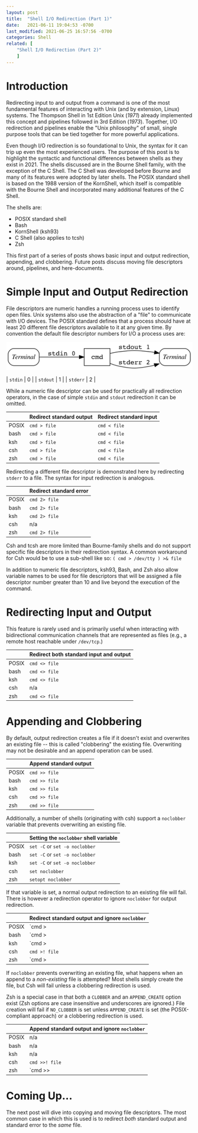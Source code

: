 ```yaml
---
layout: post
title:  "Shell I/O Redirection (Part 1)"
date:   2021-06-11 19:04:53 -0700
last_modified: 2021-06-25 16:57:56 -0700
categories: Shell
related: [
	"Shell I/O Redirection (Part 2)"
	]
---
```


# Introduction

Redirecting input to and output from a command is one of the most
fundamental features of interacting with Unix (and by extension,
Linux) systems. The Thompson Shell in 1st Edition Unix (_1971_)
already implemented this concept and pipelines followed in 3rd Edition
(_1973_). Together, I/O redirection and pipelines enable the "Unix
philosophy" of small, single purpose tools that can be tied together
for more powerful applications.

Even though I/O redirection is so foundational to Unix, the syntax for
it can trip up even the most experienced users. The purpose of this
post is to highlight the syntactic and functional differences between
shells as they exist in 2021. The shells discussed are in the Bourne
Shell family, with the exception of the C Shell. The C Shell was
developed before Bourne and many of its features were adopted by later
shells. The POSIX standard shell is based on the 1988 version of the
KornShell, which itself is compatible with the Bourne Shell and
incorporated many additional features of the C Shell.

The shells are:
* POSIX standard shell
* Bash
* KornShell (ksh93)
* C Shell (also applies to tcsh)
* Zsh

This first part of a series of posts shows basic input and output
redirection, appending, and clobbering. Future posts discuss moving
file descriptors around, pipelines, and here-documents.

# Simple Input and Output Redirection

File descriptors are numeric handles a running process uses to
identify open files. Unix systems also use the abstraction of a "file"
to communicate with I/O devices. The POSIX standard defines that a
process should have at least 20 different file descriptors available
to it at any given time. By convention the default file descriptor
numbers for I/O a process uses are:

![cmd standard I/O](/images/fdcopy.dot.png)

| `stdin`  | 0 |
| `stdout` | 1 |
| `stderr` | 2 |


While a numeric file descriptor can be used for practically all
redirection operators, in the case of simple `stdin` and `stdout`
redirection it can be omitted.

|           | Redirect standard output | Redirect standard input |
| :-        | :-                       | :-                      |
| POSIX     | `cmd > file`             | `cmd < file`            |
| bash      | `cmd > file`             | `cmd < file`            |
| ksh       | `cmd > file`             | `cmd < file`            |
| csh       | `cmd > file`             | `cmd < file`            |
| zsh       | `cmd > file`             | `cmd < file`            |

Redirecting a different file descriptor is demonstrated here by
redirecting `stderr` to a file. The syntax for input redirection is
analogous.

|           | Redirect standard error |
| :-        | :-                      |
| POSIX     | `cmd 2> file`           |
| bash      | `cmd 2> file`           |
| ksh       | `cmd 2> file`           |
| csh       | n/a                     |
| zsh       | `cmd 2> file`           |

Csh and tcsh are more limited than Bourne-family shells and do not
support specific file descriptors in their redirection syntax. A
common workaround for Csh would be to use a sub-shell like so:
```( cmd > /dev/tty ) >& file```

In addition to numeric file descriptors, ksh93, Bash, and Zsh also
allow variable names to be used for file descriptors that will be
assigned a file descriptor number greater than 10 and live beyond the
execution of the command.

# Redirecting Input and Output

This feature is rarely used and is primarily useful when interacting
with bidirectional communication channels that are represented as
files (e.g., a remote host reachable under `/dev/tcp`.)

|           | Redirect both standard input and output |
| :-        | :-                                      |
| POSIX     | `cmd <> file`                           |
| bash      | `cmd <> file`                           |
| ksh       | `cmd <> file`                           |
| csh       | n/a                                     |
| zsh       | `cmd <> file`                           |

# Appending and Clobbering

By default, output redirection creates a file if it doesn't exist and
overwrites an existing file -- this is called "clobbering" the
existing file. Overwriting may not be desirable and an append
operation can be used.

|           | Append standard output |
| :-        | :-                     |
| POSIX     | `cmd >> file`          |
| bash      | `cmd >> file`          |
| ksh       | `cmd >> file`          |
| csh       | `cmd >> file`          |
| zsh       | `cmd >> file`          |

Additionally, a number of shells (originating with csh) support a
`noclobber` variable that prevents overwriting an existing file.

|       | Setting the `noclobber` shell variable |
| :-    | :-                                     |
| POSIX | `set -C` or `set -o noclobber`         |
| bash  | `set -C` or `set -o noclobber`         |
| ksh   | `set -C` or `set -o noclobber`         |
| csh   | `set noclobber`                        |
| zsh   | `setopt noclobber`                     |

If that variable is set, a normal output redirection to an existing
file will fail. There is however a redirection operator to ignore
`noclobber` for output redirection.

|           | Redirect standard output and ignore `noclobber`|
| :-        | :-                                             |
| POSIX     | `cmd >| file`                                  |
| bash      | `cmd >| file`                                  |
| ksh       | `cmd >| file`                                  |
| csh       | `cmd >! file`                                  |
| zsh       | `cmd >| file` or `cmd >! file`                 |

If `noclobber` prevents overwriting an existing file, what happens
when an append to a _non-existing_ file is attempted? Most shells
simply create the file, but Csh will fail unless a clobbering
redirection is used.

Zsh is a special case in that both a `CLOBBER` and an `APPEND_CREATE`
option exist (Zsh options are case insensitive and underscores are
ignored.) File creation will fail if `NO_CLOBBER` is set unless
`APPEND_CREATE` is set (the POSIX-compliant approach) or a clobbering
redirection is used.

|           | Append standard output and ignore `noclobber` |
| :-        | :-                                            |
| POSIX     | n/a                                           |
| bash      | n/a                                           |
| ksh       | n/a                                           |
| csh       | `cmd >>! file`                                |
| zsh       | `cmd >>| file` or `cmd >>! file`              |

# Coming Up...

The next post will dive into copying and moving file descriptors. The
most common case in which this is used is to redirect _both_ standard
output and standard error to the _same_ file.
